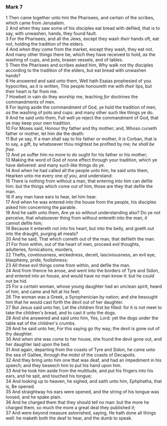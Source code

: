 ### Mark 7

1 Then came together unto him the Pharisees, and certain of the scribes, which came from Jerusalem.  
2 And when they saw some of his disciples eat bread with defiled, that is to say, with unwashen, hands, they found fault.  
3 For the Pharisees, and all the Jews, except they wash *their* hands oft, eat not, holding the tradition of the elders.  
4 And *when they come* from the market, except they wash, they eat not. And many other things there be, which they have received to hold, *as* the washing of cups, and pots, brasen vessels, and of tables.  
5 Then the Pharisees and scribes asked him, Why walk not thy disciples according to the tradition of the elders, but eat bread with unwashen hands?  
6 He answered and said unto them, Well hath Esaias prophesied of you hypocrites, as it is written, This people honoureth me with *their* lips, but their heart is far from me.  
7 Howbeit in vain do they worship me, teaching *for* doctrines the commandments of men.  
8 For laying aside the commandment of God, ye hold the tradition of men, *as* the washing of pots and cups: and many other such like things ye do.  
9 And he said unto them, Full well ye reject the commandment of God, that ye may keep your own tradition.  
10 For Moses said, Honour thy father and thy mother; and, Whoso curseth father or mother, let him die the death:  
11 But ye say, If a man shall say to his father or mother, *It is* Corban, that is to say, a gift, by whatsoever thou mightest be profited by me; *he shall be free*.  
12 And ye suffer him no more to do ought for his father or his mother;  
13 Making the word of God of none effect through your tradition, which ye have delivered: and many such like things do ye.  
14 And when he had called all the people *unto him*, he said unto them, Hearken unto me every one *of you*, and understand:  
15 There is nothing from without a man, that entering into him can defile him: but the things which come out of him, those are they that defile the man.  
16 If any man have ears to hear, let him hear.  
17 And when he was entered into the house from the people, his disciples asked him concerning the parable.  
18 And he saith unto them, Are ye so without understanding also? Do ye not perceive, that whatsoever thing from without entereth into the man, *it* cannot defile him;  
19 Because it entereth not into his heart, but into the belly, and goeth out into the draught, purging all meats?  
20 And he said, That which cometh out of the man, that defileth the man.  
21 For from within, out of the heart of men, proceed evil thoughts, adulteries, fornications, murders,  
22 Thefts, covetousness, wickedness, deceit, lasciviousness, an evil eye, blasphemy, pride, foolishness:  
23 All these evil things come from within, and defile the man.  
24 And from thence he arose, and went into the borders of Tyre and Sidon, and entered into an house, and would have no man know *it*: but he could not be hid.  
25 For a *certain* woman, whose young daughter had an unclean spirit, heard of him, and came and fell at his feet:  
26 The woman was a Greek, a Syrophenician by nation; and she besought him that he would cast forth the devil out of her daughter.  
27 But Jesus said unto her, Let the children first be filled: for it is not meet to take the children's bread, and to cast *it* unto the dogs.  
28 And she answered and said unto him, Yes, Lord: yet the dogs under the table eat of the children's crumbs.  
29 And he said unto her, For this saying go thy way; the devil is gone out of thy daughter.  
30 And when she was come to her house, she found the devil gone out, and her daughter laid upon the bed.  
31 And again, departing from the coasts of Tyre and Sidon, he came unto the sea of Galilee, through the midst of the coasts of Decapolis.  
32 And they bring unto him one that was deaf, and had an impediment in his speech; and they beseech him to put his hand upon him.  
33 And he took him aside from the multitude, and put his fingers into his ears, and he spit, and touched his tongue;  
34 And looking up to heaven, he sighed, and saith unto him, Ephphatha, that is, Be opened.  
35 And straightway his ears were opened, and the string of his tongue was loosed, and he spake plain.  
36 And he charged them that they should tell no man: but the more he charged them, so much the more a great deal they published *it*;  
37 And were beyond measure astonished, saying, He hath done all things well: he maketh both the deaf to hear, and the dumb to speak.  
